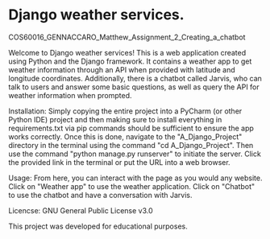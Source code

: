 # Django weather services. 

COS60016_GENNACCARO_Matthew_Assignment_2_Creating_a_chatbot 

Welcome to Django weather services!
This is a web application created using Python and the Django framework. 
It contains a weather app to get weather information through an API when provided with latitude and longitude coordinates.
Additionally, there is a chatbot called Jarvis, who can talk to users and answer some basic questions, as well as query the API for weather information when prompted.

Installation: 
Simply copying the entire project into a PyCharm (or other Python IDE) project and then making sure to install everything in requirements.txt via pip commands 
should be sufficient to ensure the app works correctly. Once this is done, navigate to the "A_Django_Project" directory in the terminal using the command 
"cd A_Django_Project". Then use the command "python manage.py runserver" to initiate the server. Click the provided link in the terminal or put the URL into 
a web browser. 

Usage: 
From here, you can interact with the page as you would any website. Click on "Weather app" to use the weather application. Click on "Chatbot" to 
use the chatbot and have a conversation with Jarvis. 

Licencse: 
GNU General Public License v3.0 

This project was developed for educational purposes. 
